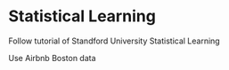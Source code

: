 # Statistical Learning

Follow tutorial of Standford University Statistical Learning

Use Airbnb Boston data
